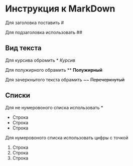# Инструкция к MarkDown

Для заголовка поставить #

Для подзаголовка использовать ##

## Вид текста
Для курсива обромить * *Курсив*

Для полужирного обрамить  ** **Полужирный**

Для зачеркнытого текста обрамить ~~ ~~Перечеркнутый~~ 

## Списки
Для не нумеровоного списка использовать *
* Строка
* Строка
* Строка

Для нумеровоного списка использовать цифры с точкой

1. Строка
2. Строка
3. Строка

